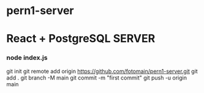 # pern1-server
# React + PostgreSQL SERVER

### node index.js

git init
git remote add origin https://github.com/fotomain/pern1-server.git
git add .
git branch -M main
git commit -m "first commit"
git push -u origin main

